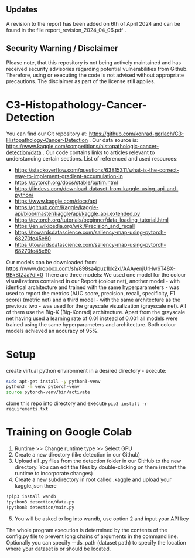 ## Updates
A revision to the report has been added on 6th of April 2024 and can be found in the file report_revision_2024_04_06.pdf .

## Security Warning / Disclaimer
Please note, that this repository is not being actively maintained and has received security advisories regarding potential vulnerabilities from Github. Therefore, using or executing the code is not advised without appropriate precautions. The disclaimer as part of the license still applies.
# C3-Histopathology-Cancer-Detection
You can find our Git repository at: https://github.com/konrad-gerlach/C3-Histopathology-Cancer-Detection .
Our data source is: https://www.kaggle.com/competitions/histopathologic-cancer-detection/data .
Our code contains links to articles relevant to understanding certain sections.
List of referenced and used resources:
* https://stackoverflow.com/questions/63815311/what-is-the-correct-way-to-implement-gradient-accumulation-in
* https://pytorch.org/docs/stable/optim.html
* https://lindevs.com/download-dataset-from-kaggle-using-api-and-python/
* https://www.kaggle.com/docs/api
* https://github.com/Kaggle/kaggle-api/blob/master/kaggle/api/kaggle_api_extended.py
* https://pytorch.org/tutorials/beginner/data_loading_tutorial.html
* https://en.wikipedia.org/wiki/Precision_and_recall
* https://towardsdatascience.com/saliency-map-using-pytorch-68270fe45e80
* https://towardsdatascience.com/saliency-map-using-pytorch-68270fe45e80

Our models can be downloaded from:
https://www.dropbox.com/sh/898sa4puz1bk2xl/AAAyenjUrHw6T48X-9BkBtZJa?dl=0
There are three models:
We used one model for the colour visualizations contained in our Report (colour net), another model - with identical architecture and trained with the same hyperparameters - was used to report the metrics (AUC score, precision, recall, specificity, F1 score) (metric net) and a third model - with the same architecture as the previous two - was used for the grayscale visualization (grayscale net). All of them use the Big-K (Big-Konrad) architecture. Apart from the grayscale net having used a learning rate of 0.01 instead of 0.001 all models were trained using the same hyperparameters and architecture. Both colour models achieved an accuracy of 95%.

# Setup
create virtual python environment in a desired directory - execute:
```bash
sudo apt-get install -y python3-venv
python3 -m venv pytorch-venv
source pytorch-venv/bin/activate
```
clone this repo into directory and
execute `pip3 install -r requirements.txt`

# Training on Google Colab
1. Runtime >> Change runtime type >> Select GPU
2. Create a new directory (like detection in our Github)
3. Upload all .py files from the detection folder in our GitHub to the new directory. You can edit the files by double-clicking on them (restart the runtime to incorporate changes)
4. Create a new subdirectory in root called .kaggle and upload your kaggle.json there
```bash
!pip3 install wandb
!python3 detection/data.py
!python3 detection/main.py
```
5. You will be asked to log into wandb, use option 2 and input your API key

The whole program execution is determined by the contents of the config.py file to prevent long chains of arguments in the command line.
Optionally you can specify --ds_path (dataset path) to specify the location where your dataset is or should be located.

